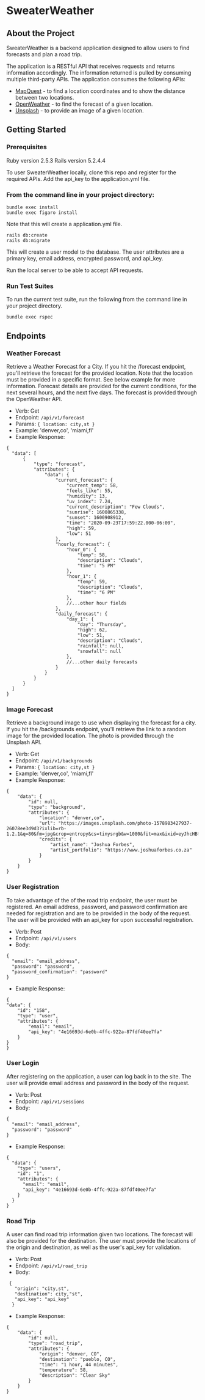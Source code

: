 # SweaterWeather

## About the Project

SweaterWeather is a backend application designed to allow users to find forecasts and plan a road trip.

The application is a RESTful API that receives requests and returns information accordingly. The information returned is pulled by consuming multiple third-party APIs. The application consumes the following APIs:
 - [MapQuest](https://developer.mapquest.com/documentation/) - to find a location coordinates and to show the distance between two locations.
 - [OpenWeather](https://openweathermap.org/api) - to find the forecast of a given location.
 - [Unsplash](https://unsplash.com/documentation) - to provide an image of a given location.

## Getting Started

### Prerequisites
Ruby version 2.5.3
Rails version 5.2.4.4

To user SweaterWeather locally, clone this repo and register for the required APIs. Add the api_key to the application.yml file.

### From the command line in your project directory:
```
bundle exec install
bundle exec figaro install   
```
Note that this will create a application.yml file.
```
rails db:create
rails db:migrate
```
This will create a user model to the database. The user attributes are a primary key, email address, encrypted password, and api_key.

Run the local server to be able to accept API requests.   

### Run Test Suites
To run the current test suite, run the following from the command line in your project directory.
```
bundle exec rspec
```

## Endpoints

### Weather Forecast
Retrieve a Weather Forecast for a City. If you hit the /forecast endpoint, you'll retrieve the forecast for the provided location. Note that the location must be provided in a specific format. See below example for more information. Forecast details are provided for the current conditions, for the next several hours, and the next five days. The forecast is provided through the OpenWeather API.
- Verb: Get
- Endpoint: ```/api/v1/forecast```
- Params: ```{ location: city,st }```
- Example: 'denver,co', 'miami,fl'
- Example Response:

```
{
  "data": [
      {
          "type": "forecast",
          "attributes": {
              "data": {
                  "current_forecast": {
                      "current_temp": 58,
                      "feels_like": 55,
                      "humidity": 13,
                      "uv_index": 7.24,
                      "current_description": "Few Clouds",
                      "sunrise": 1600865338,
                      "sunset": 1600908912,
                      "time": "2020-09-23T17:59:22.000-06:00",
                      "high": 59,
                      "low": 51
                  },
                  "hourly_forecast": {
                      "hour_0": {
                          "temp": 58,
                          "description": "Clouds",
                          "time": "5 PM"
                      },
                      "hour_1": {
                          "temp": 59,
                          "description": "Clouds",
                          "time": "6 PM"
                      },
                      //...other hour fields
                  },
                  "daily_forecast": {
                      "day_1": {
                          "day": "Thursday",
                          "high": 62,
                          "low": 51,
                          "description": "Clouds",
                          "rainfall": null,
                          "snowfall": null
                      },
                      //...other daily forecasts
                  }
              }
          }
      }
  ]
}
```

### Image Forecast
Retrieve a background image to use when displaying the forecast for a city. If you hit the /backgrounds endpoint, you'll retrieve the link to a random image for the provided location. The photo is provided through the Unsplash API.
  - Verb: Get
  - Endpoint: ```/api/v1/backgrounds```
  - Params:  ``` { location: city,st } ```
  - Example: 'denver,co', 'miami,fl'
  - Example Response:

```
{
    "data": {
        "id": null,
        "type": "background",
        "attributes": {
            "location": "denver,co",
            "url": "https://images.unsplash.com/photo-1578983427937-26078ee3d9d3?ixlib=rb-1.2.1&q=80&fm=jpg&crop=entropy&cs=tinysrgb&w=1080&fit=max&ixid=eyJhcHBfaWQiOjE2Nzg1OX0",
            "credits": {
                "artist_name": "Joshua Forbes",
                "artist_portfolio": "https://www.joshuaforbes.co.za"
            }
        }
    }
}
```

### User Registration
To take advantage of the of the road trip endpoint, the user must be registered. An email address, password, and password confirmation are needed for registration and are to be provided in the body of the request. The user will be provided with an api_key for upon successful registration.
- Verb: Post
- Endpoint: ```/api/v1/users```
- Body:

```
{
  "email": "email_address",
  "password": "password",
  "password_confirmation": "password"
}
```

- Example Response:

```
{
"data": {
    "id": "158",
    "type": "user",
    "attributes": {
        "email": "email",
        "api_key": "4e16693d-6e0b-4ffc-922a-87fdf40ee7fa"
    }
}
}
```

### User Login
After registering on the application, a user can log back in to the site. The user will provide email address and password in the body of the request.
- Verb: Post
- Endpoint: ```/api/v1/sessions```
- Body:

```
{
  "email": "email_address",
  "password": "password"
}
```

- Example Response:

```
{
  "data": {
    "type": "users",
    "id": "1",
    "attributes": {
      "email": "email",
      "api_key": "4e16693d-6e0b-4ffc-922a-87fdf40ee7fa"
    }
  }
}
```

### Road Trip
A user can find road trip information given two locations. The forecast will also be provided for the destination. The user must provide the locations of the origin and destination, as well as the user's api_key for validation.
- Verb: Post
- Endpoint: ```/api/v1/road_trip```
- Body:

```
 {
   "origin": "city,st",
   "destination": city,"st",
   "api_key": "api_key"
  }
```

- Example Response:

```
{
    "data": {
        "id": null,
        "type": "road_trip",
        "attributes": {
            "origin": "denver, CO",
            "destination": "pueblo, CO",
            "time": "1 hour, 44 minutes",
            "temperature": 58,
            "description": "Clear Sky"
        }
    }
}
```
